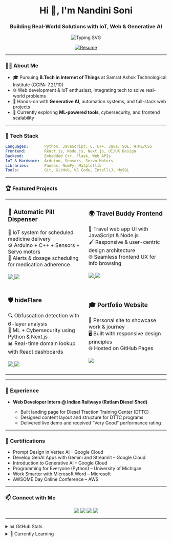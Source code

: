 
<h1 align="center">Hi 👋, I'm Nandini Soni</h1>
<h3 align="center">Building Real-World Solutions with IoT, Web & Generative AI</h3>

<p align="center">
  <img src="https://readme-typing-svg.demolab.com/?lines=IoT%20%7C%20Web%20Dev%20%7C%20Prompt%20Engineering;Tech%20for%20Better%20Everyday%20Life!" alt="Typing SVG" />
</p>

<p align="center">
  <a href="https://inandinisoni.github.io/inandinisoni/Nandini_Resume.pdf">
    <img src="https://img.shields.io/badge/ Download Resume-007ACC?style=for-the-badge&logo=github&logoColor=white" alt="Resume" />
  </a>
</p>

---

### 👩‍💻 About Me

- 🎓 Pursuing **B.Tech in Internet of Things** at Samrat Ashok Technological Institute (CGPA: 7.21/10)
- 🌐 Web development & IoT enthusiast, integrating tech to solve real-world problems
- 🤖 Hands-on with **Generative AI**, automation systems, and full-stack web projects
- 🧠 Currently exploring **ML-powered tools**, cybersecurity, and frontend scalability

---

### 🧰 Tech Stack

```yaml
Languages:       Python, JavaScript, C, C++, Java, SQL, HTML/CSS
Frontend:        React.js, Node.js, Next.js, UI/UX Design
Backend:         Embedded C++, Flask, Web APIs
IoT & Hardware:  Arduino, Sensors, Servo Motors
Libraries:       Pandas, NumPy, Matplotlib
Tools:           Git, GitHub, VS Code, IntelliJ, MySQL
```

---

### 🏆 Featured Projects

<table> <tr> <td width="50%"> <h3>💊 Automatic Pill Dispenser</h3> <p> 🧠 IoT system for scheduled medicine delivery<br> ⚙️ Arduino + C++ + Sensors + Servo motors<br> 📢 Alerts & dosage scheduling for medication adherence<br><br> <a href="https://github.com/inandinisoni/automatic_pill_dispenser"> <img src="https://img.shields.io/github/stars/inandinisoni/automatic_pill_dispenser?style=social" /> </a> <a href="https://github.com/inandinisoni/automatic_pill_dispenser"> <img src="https://img.shields.io/badge/View%20Project-171515?style=for-the-badge&logo=github&logoColor=white" /> </a> </p> </td> <td width="50%"> <h3>🌍 Travel Buddy Frontend</h3> <p> 🧭 Travel web app UI with JavaScript & Node.js<br> 🖌️ Responsive & user-centric design architecture<br> 🌐 Seamless frontend UX for info browsing<br><br> <a href="https://github.com/inandinisoni/travel-buddy-frontend"> <img src="https://img.shields.io/github/stars/inandinisoni/travel-buddy-frontend?style=social" /> </a> <a href="https://github.com/inandinisoni/travel-buddy-frontend"> <img src="https://img.shields.io/badge/View%20Project-171515?style=for-the-badge&logo=github&logoColor=white" /> </a> </p> </td> </tr> <tr> <td width="50%"> <h3>🛡️ hideFlare</h3> <p> 🔍 Obfuscation detection with 6-layer analysis<br> 🤖 ML + Cybersecurity using Python & Next.js<br> 📊 Real-time domain lookup with React dashboards<br><br> <a href="https://github.com/inandinisoni/hideFlare"> <img src="https://img.shields.io/github/stars/inandinisoni/hideFlare?style=social" /> </a> <a href="https://github.com/inandinisoni/hideFlare"> <img src="https://img.shields.io/badge/View%20Project-171515?style=for-the-badge&logo=github&logoColor=white" /> </a> </p> </td> <td width="50%"> <h3>🎓 Portfolio Website</h3> <p> 💼 Personal site to showcase work & journey<br> 🖥️ Built with responsive design principles<br> 🌐 Hosted on GitHub Pages<br><br> <a href="https://inandinisoni.github.io/portfolio/"> <img src="https://img.shields.io/badge/View%20Portfolio-343541?style=for-the-badge&logo=github&logoColor=white" /> </a> </p> </td> </tr> </table>

---

### 💼 Experience

* **Web Developer Intern @ Indian Railways (Ratlam Diesel Shed)**

  * Built landing page for Diesel Traction Training Center (DTTC)
  * Designed content layout and structure for DTTC programs
  * Delivered live demo and received "Very Good" performance rating

---

### 📜 Certifications

* Prompt Design in Vertex AI – Google Cloud  
* Develop GenAI Apps with Gemini and Streamlit – Google Cloud  
* Introduction to Generative AI – Google Cloud  
* Programming for Everyone (Python) – University of Michigan  
* Work Smarter with Microsoft Word – Microsoft  
* AWSOME Day Online Conference – AWS  

---

### 📫 Connect with Me

<p align="center">
  <a href="mailto:soninandini214@gmail.com"><img src="https://img.shields.io/badge/Email-D14836?style=for-the-badge&logo=gmail&logoColor=white"></a>
  <a href="https://github.com/inandinisoni"><img src="https://img.shields.io/badge/GitHub-100000?style=for-the-badge&logo=github&logoColor=white"></a>
  <a href="https://linkedin.com/in/inandinisoni"><img src="https://img.shields.io/badge/LinkedIn-0077B5?style=for-the-badge&logo=linkedin&logoColor=white"></a>
  <a href="https://leetcode.com/u/inandinisoni"><img src="https://img.shields.io/badge/LeetCode-FFA116?style=for-the-badge&logo=leetcode&logoColor=black"></a>
</p>

---

<details>
<summary>📊 GitHub Stats</summary>

<div align="center">
  <table>
    <tr>
      <td style="width: 49%;">
        <img 
          src="https://github-readme-stats.vercel.app/api?username=inandinisoni&show_icons=true&theme=radical&hide_border=true" 
          alt="Nandini's GitHub Stats" 
          style="width: 100%; border-radius: 10px;" />
      </td>
      <td style="width: 49%;">
        <img 
          src="https://github-readme-streak-stats.herokuapp.com?user=inandinisoni&theme=radical&hide_border=true" 
          alt="Nandini's GitHub Streak" 
          style="width: 100%; border-radius: 10px;" />
      </td>
    </tr>
  </table>
</div>

<p align="center">
  <img width="90%" 
    src="https://github-readme-activity-graph.vercel.app/graph?username=inandinisoni&theme=dracula&hide_border=true" 
    alt="Nandini's GitHub Activity Graph" />
</p>

<p align="center">
  <img src="https://komarev.com/ghpvc/?username=inandinisoni&label=Profile%20views&color=0e75b6&style=flat" alt="Profile views" />
</p>

</details>

<details>
<summary>🚀 Currently Learning</summary>

* Full-stack scalable design with React & Node.js  
* Building ML-based cybersecurity tools  
* Generative AI app development with Gemini  
* Engineering IoT hardware systems

</details>

